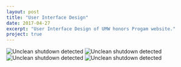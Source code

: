 ```yaml
---
layout: post
title: "User Interface Design"
date: 2017-04-27
excerpt: "User Interface Design of UMW honors Progam website."
project: true
---
```


![Unclean shutdown detected](//lailashaikh.github.io/assets/img/RegisterNew.png)
![Unclean shutdown detected](//lailashaikh.github.io/assets/img/LoginNew.png)
![Unclean shutdown detected](//lailashaikh.github.io/assets/img/RoomVerificationNew.png)
![Unclean shutdown detected](//lailashaikh.github.io/assets/img/SearchMessagesNew.png)